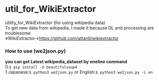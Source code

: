 # util_for_WikiExtractor
utility_for_WikiExtractor (for using wikipedia data)  
To get new data from wikipedia, I made it because DL and processing are troublesome  
※WikiExtractor→https://github.com/attardi/wikiextractor  

### How to use (we2json.py)
**you can get Latest wikipedia_dataset by oneline command**  
0.`$ pip install -U beautifulsoup4`  
1.Japanese:`$ python3 we2json.py` or English:`$ python3 we2json.py -L en`  

